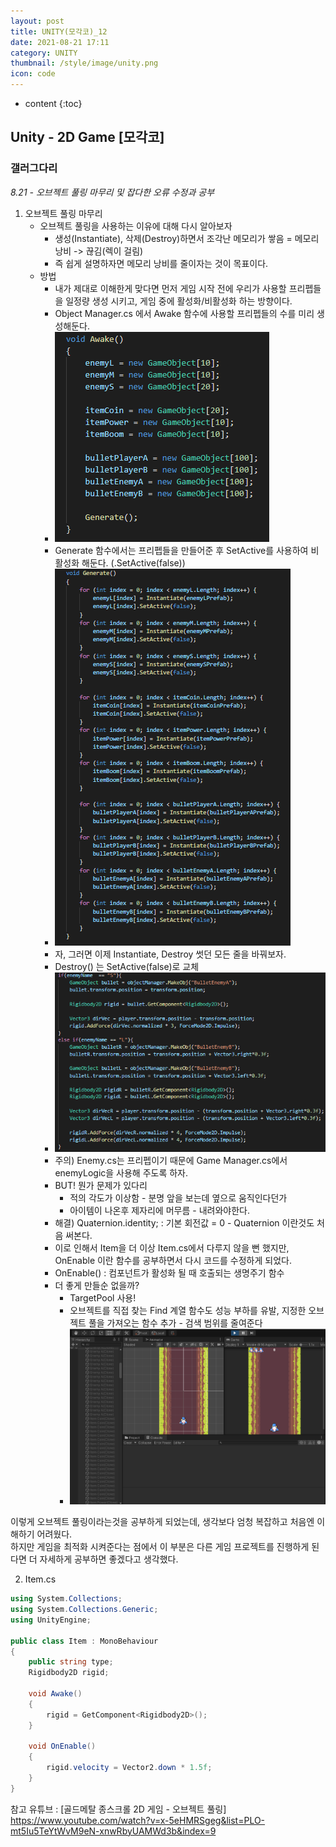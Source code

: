 ```yaml
---
layout: post
title: UNITY(모각코)_12
date: 2021-08-21 17:11
category: UNITY
thumbnail: /style/image/unity.png
icon: code
---
```


* content
{:toc}

## Unity - 2D Game [모각코]
### 갤러그다리
*8.21 - 오브젝트 풀링 마무리 및 잡다한 오류 수정과 공부*
1. 오브젝트 풀링 마무리  
    - 오브젝트 풀링을 사용하는 이유에 대해 다시 알아보자
        + 생성(Instantiate), 삭제(Destroy)하면서 조각난 메모리가 쌓음 = 메모리 낭비 -> 끊김(렉이 걸림)  
        + 즉 쉽게 설명하자면 메모리 낭비를 줄이자는 것이 목표이다.  
    - 방법
        + 내가 제대로 이해한게 맞다면 먼저 게임 시작 전에 우리가 사용할 프리펩들을 일정량 생성 시키고, 게임 중에 활성화/비활성화 하는 방향이다.  
        + Object Manager.cs 에서 Awake 함수에 사용할 프리펩들의 수를 미리 생성해둔다.  
        + ![alt Prefab_generate](/style/image/Prefab_generate.PNG)  
        + Generate 함수에서는 프리펩들을 만들어준 후 SetActive를 사용하여 비활성화 해둔다. (.SetActive(false))
        + ![alt Generate](/style/image/Generate.PNG)
        + 자, 그러면 이제 Instantiate, Destroy 썻던 모든 줄을 바꿔보자.  
        + Destroy() 는 SetActive(false)로 교체
        + ![alt Instantiate_change](/style/image/Instantiate_change.PNG)
        + 주의) Enemy.cs는 프리펩이기 때문에 Game Manager.cs에서 enemyLogic을 사용해 주도록 하자.
        + BUT! 뭔가 문제가 있다리
            - 적의 각도가 이상함 - 분명 앞을 보는데 옆으로 움직인다던가
            - 아이템이 나온후 제자리에 머무름 - 내려와야한다.
        + 해결) Quaternion.identity; : 기본 회전값 = 0 - Quaternion 이란것도 처음 써본다. 
        + 이로 인해서 Item을 더 이상 Item.cs에서 다루지 않을 뻔 했지만, OnEnable 이란 함수를 공부하면서 다시 코드를 수정하게 되었다.
        + OnEnable() : 컴포넌트가 활성화 될 때 호출되는 생명주기 함수  
        + 더 좋게 만들순 없을까?
            - TargetPool 사용!
            - 오브젝트를 직접 찾는 Find 계열 함수도 성능 부하를 유발, 지정한 오브젝트 풀을 가져오는 함수 추가 - 검색 범위를 줄여준다
            - ![alt TargetPool](/style/image/TargetPool.PNG)

이렇게 오브젝트 풀링이라는것을 공부하게 되었는데, 생각보다 엄청 복잡하고 처음엔 이해하기 어려웠다.  
하지만 게임을 최적화 시켜준다는 점에서 이 부분은 다른 게임 프로젝트를 진행하게 된다면 더 자세하게 공부하면 좋겠다고 생각했다.  

2. Item.cs

```c#
using System.Collections;
using System.Collections.Generic;
using UnityEngine;

public class Item : MonoBehaviour
{
    public string type;
    Rigidbody2D rigid;

    void Awake()
    {
        rigid = GetComponent<Rigidbody2D>();
    }

    void OnEnable()
    {
        rigid.velocity = Vector2.down * 1.5f;
    }
}
```

참고 유튜브 : [골드메탈 종스크롤 2D 게임 - 오브젝트 풀링] https://www.youtube.com/watch?v=x-5eHMRSgeg&list=PLO-mt5Iu5TeYtWvM9eN-xnwRbyUAMWd3b&index=9
